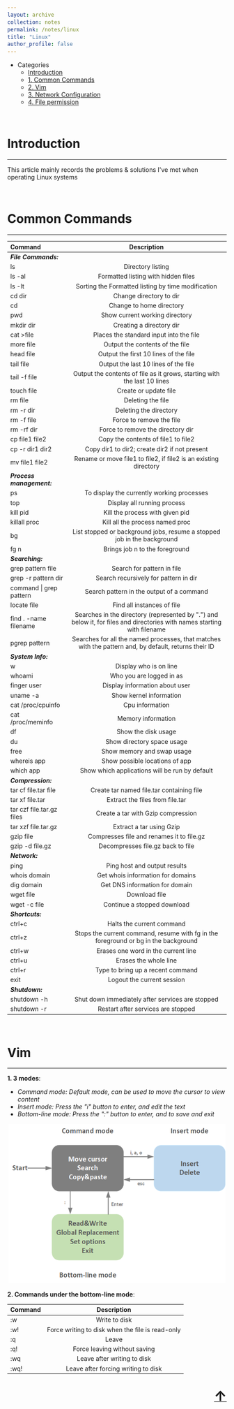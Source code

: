 ```yaml
---
layout: archive
collection: notes
permalink: /notes/linux
title: "Linux"
author_profile: false
---
```


<a name="top"></a>

<!-- GFM-TOC -->
* Categories
    * [Introduction](#introduction)
    * [1. Common Commands](#common-commands)
    * [2. Vim](#vim)
    * [3. Network Configuration](#network-configuration)
    * [4. File permission](#file-permission)
<!-- GFM-TOC -->

<br>

# Introduction
<hr>

This article mainly records the problems & solutions I've met when operating Linux systems

<br>

# Common Commands
<hr>
   
| Command | Description |
|:--------|:--------:|
|***File Commands:***|
| ls |Directory listing|
| ls -al |Formatted listing with hidden files|
| ls -lt |Sorting the Formatted listing by time modification|
| cd dir |Change directory to dir|
| cd |Change to home directory|
| pwd |Show current working directory|
| mkdir dir |Creating a directory dir|
| cat >file |Places the standard input into the file|
| more file |Output the contents of the file|
| head file |Output the first 10 lines of the file|
| tail file |Output the last 10 lines of the file|
| tail -f file |Output the contents of file as it grows, starting with the last 10 lines|
| touch file |Create or update file|
| rm file |Deleting the file|
| rm -r dir |Deleting the directory|
| rm -f file |Force to remove the file|
| rm -rf dir |Force to remove the directory dir|
| cp file1 file2 |Copy the contents of file1 to file2|
| cp -r dir1 dir2 |Copy dir1 to dir2; create dir2 if not present|
| mv file1 file2 |Rename or move file1 to file2, if file2 is an existing directory|
|***Process management:***|
| ps |To display the currently working processes|
| top |Display all running process|
| kill pid |Kill the process with given pid|
| killall proc |Kill all the process named proc|
| bg |List stopped or background jobs, resume a stopped job in the background|
| fg n |Brings job n to the foreground|
|***Searching:***|
| grep pattern file |Search for pattern in file|
| grep -r pattern dir |Search recursively for pattern in dir|
| command \| grep pattern |Search pattern in the output of a command|
| locate file |Find all instances of file|
| find . -name filename |Searches in the directory (represented by ".") and below it, for files and directories with names starting with filename|
| pgrep pattern |Searches for all the named processes, that matches with the pattern and, by default, returns their ID|
|***System Info:***|
| w |Display who is on line|
| whoami |Who you are logged in as|
| finger user |Display information about user|
| uname -a |Show kernel information|
| cat /proc/cpuinfo |Cpu information|
| cat /proc/meminfo |Memory information|
| df |Show the disk usage|
| du |Show directory space usage|
| free |Show memory and swap usage|
| whereis app |Show possible locations of app|
| which app |Show which applications will be run by default|
|***Compression:***|
| tar cf file.tar file |Create tar named file.tar containing file|
| tar xf file.tar |Extract the files from file.tar|
| tar czf file.tar.gz files |Create a tar with Gzip compression|
| tar xzf file.tar.gz |Extract a tar using Gzip|
| gzip file |Compresses file and renames it to file.gz|
| gzip -d file.gz |Decompresses file.gz back to file|
|***Network:***|
| ping | Ping host and output results|
| whois domain |Get whois information for domains|
| dig domain |Get DNS information for domain|
| wget file |Download file|
| wget -c file |Continue a stopped download|
|***Shortcuts:***|
| ctrl+c |Halts the current command|
| ctrl+z |Stops the current command, resume with fg in the foreground or bg in the background|
| ctrl+w |Erases one word in the current line|
| ctrl+u |Erases the whole line|
| ctrl+r |Type to bring up a recent command|
| exit |Logout the current session|
|***Shutdown:***|
| shutdown -h |Shut down immediately after services are stopped|
| shutdown -r |Restart after services are stopped|

<br>

# Vim
<hr>

**1. 3 modes**:
 - *Command mode: Default mode, can be used to move the cursor to view content*
 - *Insert mode: Press the "i" button to enter, and edit the text*
 - *Bottom-line mode: Press the ":" button to enter, and to save and exit*

<div align="center"> <img alt="3modes" src="https://github.com/jayzheng98/jayzheng98.github.io/blob/master/images/linux1.png?raw=true" width="500px"> </div>

**2. Commands under the bottom-line mode**:

| Command | Description |
|:--------|:--------:|
| :w | Write to disk|
| :w! | Force writing to disk when the file is read-only|
| :q | Leave |
| :q! | Force leaving without saving |
| :wq | Leave after writing to disk |
| :wq!| Leave after forcing writing to disk |

<br>


<div align="right"><a class="top-link hide" href="#top"><font size="6"><b>↑</b></font></a></div>
